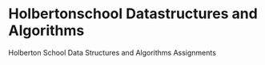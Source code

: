 # Holbertonschool Datastructures and Algorithms

Holberton School Data Structures and Algorithms Assignments
